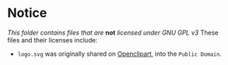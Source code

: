 # Notice
*This folder contains files that are* **not** *licensed under GNU GPL v3*
These files and their licenses include:

* `logo.svg` was originally shared on [Openclipart](https://openclipart.org), into the `Public Domain`.
